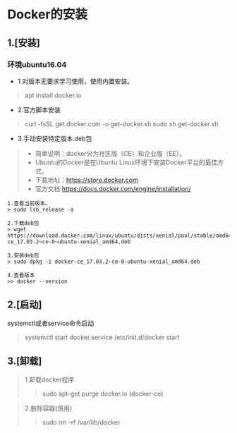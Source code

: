 # Docker的安装

## 1.[安装]
### 环境ubuntu16.04

* 1.对版本无要求学习使用，使用内置安装。

> apt install docker.io


* 2.官方脚本安装

> curl -fsSL get.docker.com -o get-docker.sh
> sudo sh get-docker.sh

* 3.手动安装特定版本.deb包
 > * 简单说明：docker分为社区版（CE）和企业版（EE）。
 > * Ubuntu的Docker是在Ubuntu Linux环境下安装Docker平台的最佳方式。
 > * 下载地址：https://store.docker.com
 > * 官方文档:https://docs.docker.com/engine/installation/

    1.查看当前版本。
    > sudo lsb_release -a

    2.下载deb包
    > wget https://download.docker.com/linux/ubuntu/dists/xenial/pool/stable/amd64/docker-ce_17.03.2~ce-0~ubuntu-xenial_amd64.deb

    3.安装deb包
    > sudo dpkg -i docker-ce_17.03.2-ce-0-ubuntu-xenial_amd64.deb

    4.查看版本
    >> docker --version


## 2.[启动]
systemctl或者service命令启动
>  systemctl start docker.service
> /etc/init.d/docker start

## 3.[卸载]

> 1.卸载docker程序
>> sudo apt-get purge docker.io (docker-ce)

> 2.删除容器(慎用)
>> sudo rm -rf /var/lib/docker
